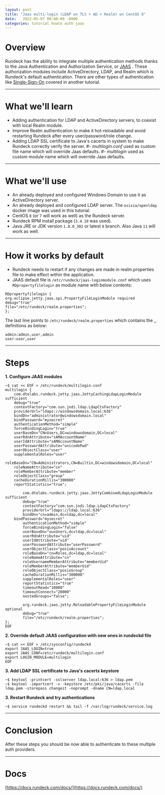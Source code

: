 ```yaml
---
layout: post
title: "Jaas multi-login (LDAP on TLS + AD + Realm) on CentOS 8"
date:   2022-05-07 00:00:00 -0000
categories: tutorial howto auth jaas
---
```


# Overview
Rundeck has the ability to integrate multiple authentication methods thanks to the Java Authentication and Authorization Service, or [JAAS](https://en.wikipedia.org/wiki/Java_Authentication_and_Authorization_Service) .
These authorization modules include ActiveDirectory, LDAP, and Realm which is Rundeck's default authentication.
There are other types of authentication like [Single-Sign-On](https://en.wikipedia.org/wiki/Single_sign-on) covered in another tutorial.

---

# What we'll learn
- Adding authentication for LDAP and ActiveDirectory servers, to coexist with local Realm module.
- Improve Realm authentication to make it hot-reloadable and avoid restarting Rundeck after every user/password/role change.
- Adding LDAP SSL certificate to Java's cacerts in system to make Rundeck correctly verify the server.
#- *multilogin.conf* used as custom file name which will override Jaas defaults.
#- *multilogin* used as custom module name which will override Jaas defaults.

---

# What we'll use
- An already deployed and configured Windows Domain to use it as ActiveDirectory server.
- An already deployed and configured LDAP server. The `osixia/openldap` docker image was used in this tutorial.
- CentOS `8` (or `7` will work as well) as the Rundeck server.
- Rundeck RPM install package (`3.4.10` was used).
- Java JRE or JDK version `1.8.0_302` or latest `8` branch. Also Java `11` will work as well.

---

# How it works by default
- Rundeck needs to restart if any changes are made in realm.properties file to make effect within the application.
- JAAS default file is `/etc/rundeck/jaas-loginmodule.conf` which uses `RDpropertyfilelogin` as module name with below contents:
```
RDpropertyfilelogin {
org.eclipse.jetty.jaas.spi.PropertyFileLoginModule required
debug="true"
file="/etc/rundeck/realm.properties";
};
```

The last line points to `/etc/rundeck/realm.properties` which contains the <user>,<password>,<role> definitions as below:
```
admin:admin,user,admin
user:user,user
```

---

# Steps
**1. Configure JAAS modules**
```
~$ cat << EOF > /etc/rundeck/multilogin.conf
multilogin {
	com.dtolabs.rundeck.jetty.jaas.JettyCachingLdapLoginModule sufficient
	debug="true"
	contextFactory="com.sun.jndi.ldap.LdapCtxFactory"
	providerUrl="ldaps://windowsdomain.local:636"
	bindDn="administrator@windowsdomain.local"
	bindPassword="mysecret"
	authenticationMethod="simple"
	forceBindingLogin="true"
	userBaseDn="CN=Users,DC=windowsdomain,DC=local"
	userRdnAttribute="sAMAccountName"
	userIdAttribute="sAMAccountName"
	userPasswordAttribute="unicodePwd"
	userObjectClass="user"
	supplementalRoles="user"
	roleBaseDn="CN=Administrators,CN=Builtin,DC=windowsdomain,DC=local"
	roleNameAttribute="cn"
	roleMemberAttribute="member"
	roleObjectClass="group"
	cacheDurationMillis="300000"
	reportStatistics="true";

        com.dtolabs.rundeck.jetty.jaas.JettyCombinedLdapLoginModule sufficient
        debug="true"
        contextFactory="com.sun.jndi.ldap.LdapCtxFactory"
        providerUrl="ldaps://ldap.local:636"
        bindDn="cn=admin,dc=ldap,dc=local"
	bindPassword="mysecret"
        authenticationMethod="simple"
        forceBindingLogin="false"
        userBaseDn="ou=Users,dc=ldap,dc=local"
        userRdnAttribute="uid"
        userIdAttribute="uid"
        userPasswordAttribute="userPassword"
        userObjectClass="posixAccount"
        roleBaseDn="cn=Roles,dc=ldap,dc=local"
        roleNameAttribute="cn"
        roleUsernameMemberAttribute="memberUid"
        roleMemberAttribute="memberUid"
        roleObjectClass="posixGroup"
        cacheDurationMillis="300000"
        supplementalRoles="user"
        reportStatistics="true"
        timeoutRead="10000"
        timeoutConnect="20000"
        nestedGroups="false";

        org.rundeck.jaas.jetty.ReloadablePropertyFileLoginModule optional
        debug="true"
        file="/etc/rundeck/realm.properties";
};
EOF
```

**2. Override default JAAS configuration with new ones in rundeckd file**
```
~$ cat << EOF > /etc/sysconfig/rundeckd
export JAAS_LOGIN=true
export JAAS_CONF=/etc/rundeck/multilogin.conf
export LOGIN_MODULE=multilogin
EOF
```

**3. Add LDAP SSL certificate to Java's cacerts keystore**
```
~$ keytool -printcert -sslserver ldap.local:636 > ldap.pem
~$ keytool -importcert -v -keystore /etc/pki/java/cacerts -file ldap.pem -storepass changeit -noprompt -dname CN=ldap.local
```

**3. Restart Rundeck and try authentications**
```
~$ service rundeckd restart && tail -f /var/log/rundeck/service.log
```

---

# Conclusion
After these steps you should be now able to authenticate to these multiple auth providers.

---

# Docs
[https://docs.rundeck.com/docs/](https://docs.rundeck.com/docs/)

